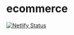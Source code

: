 # ecommerce

[![Netlify Status](https://api.netlify.com/api/v1/badges/5c3dc38e-2e3a-4d2b-841c-2ca1f9ddcbc3/deploy-status)](https://app.netlify.com/sites/ecommerce-av/deploys)

